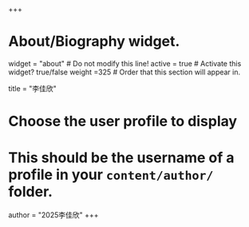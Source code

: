 +++
# About/Biography widget.
widget = "about"  # Do not modify this line!
active = true  # Activate this widget? true/false
weight =325  # Order that this section will appear in.

title = "李佳欣"

# Choose the user profile to display
# This should be the username of a profile in your `content/author/` folder.
author = "2025李佳欣"
+++
